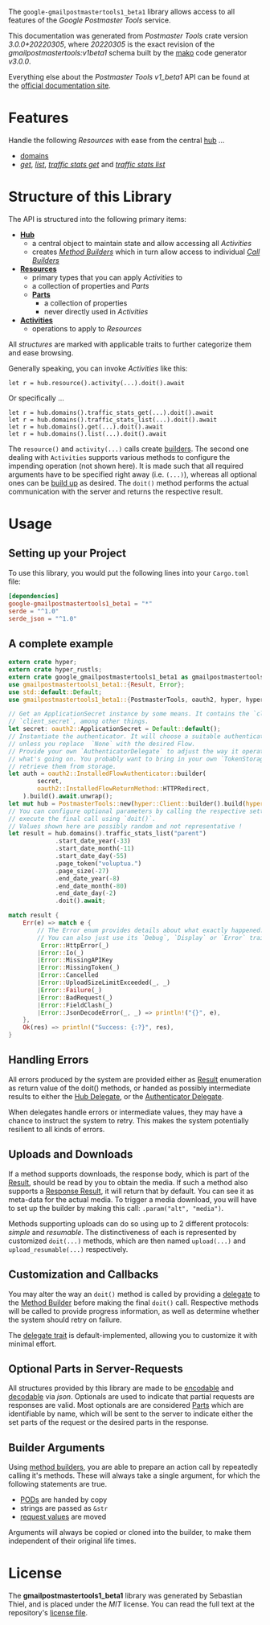 <!---
DO NOT EDIT !
This file was generated automatically from 'src/mako/api/README.md.mako'
DO NOT EDIT !
-->
The `google-gmailpostmastertools1_beta1` library allows access to all features of the *Google Postmaster Tools* service.

This documentation was generated from *Postmaster Tools* crate version *3.0.0+20220305*, where *20220305* is the exact revision of the *gmailpostmastertools:v1beta1* schema built by the [mako](http://www.makotemplates.org/) code generator *v3.0.0*.

Everything else about the *Postmaster Tools* *v1_beta1* API can be found at the
[official documentation site](https://developers.google.com/gmail/postmaster).
# Features

Handle the following *Resources* with ease from the central [hub](https://docs.rs/google-gmailpostmastertools1_beta1/3.0.0+20220305/google_gmailpostmastertools1_beta1/PostmasterTools) ... 

* [domains](https://docs.rs/google-gmailpostmastertools1_beta1/3.0.0+20220305/google_gmailpostmastertools1_beta1/api::Domain)
 * [*get*](https://docs.rs/google-gmailpostmastertools1_beta1/3.0.0+20220305/google_gmailpostmastertools1_beta1/api::DomainGetCall), [*list*](https://docs.rs/google-gmailpostmastertools1_beta1/3.0.0+20220305/google_gmailpostmastertools1_beta1/api::DomainListCall), [*traffic stats get*](https://docs.rs/google-gmailpostmastertools1_beta1/3.0.0+20220305/google_gmailpostmastertools1_beta1/api::DomainTrafficStatGetCall) and [*traffic stats list*](https://docs.rs/google-gmailpostmastertools1_beta1/3.0.0+20220305/google_gmailpostmastertools1_beta1/api::DomainTrafficStatListCall)




# Structure of this Library

The API is structured into the following primary items:

* **[Hub](https://docs.rs/google-gmailpostmastertools1_beta1/3.0.0+20220305/google_gmailpostmastertools1_beta1/PostmasterTools)**
    * a central object to maintain state and allow accessing all *Activities*
    * creates [*Method Builders*](https://docs.rs/google-gmailpostmastertools1_beta1/3.0.0+20220305/google_gmailpostmastertools1_beta1/client::MethodsBuilder) which in turn
      allow access to individual [*Call Builders*](https://docs.rs/google-gmailpostmastertools1_beta1/3.0.0+20220305/google_gmailpostmastertools1_beta1/client::CallBuilder)
* **[Resources](https://docs.rs/google-gmailpostmastertools1_beta1/3.0.0+20220305/google_gmailpostmastertools1_beta1/client::Resource)**
    * primary types that you can apply *Activities* to
    * a collection of properties and *Parts*
    * **[Parts](https://docs.rs/google-gmailpostmastertools1_beta1/3.0.0+20220305/google_gmailpostmastertools1_beta1/client::Part)**
        * a collection of properties
        * never directly used in *Activities*
* **[Activities](https://docs.rs/google-gmailpostmastertools1_beta1/3.0.0+20220305/google_gmailpostmastertools1_beta1/client::CallBuilder)**
    * operations to apply to *Resources*

All *structures* are marked with applicable traits to further categorize them and ease browsing.

Generally speaking, you can invoke *Activities* like this:

```Rust,ignore
let r = hub.resource().activity(...).doit().await
```

Or specifically ...

```ignore
let r = hub.domains().traffic_stats_get(...).doit().await
let r = hub.domains().traffic_stats_list(...).doit().await
let r = hub.domains().get(...).doit().await
let r = hub.domains().list(...).doit().await
```

The `resource()` and `activity(...)` calls create [builders][builder-pattern]. The second one dealing with `Activities` 
supports various methods to configure the impending operation (not shown here). It is made such that all required arguments have to be 
specified right away (i.e. `(...)`), whereas all optional ones can be [build up][builder-pattern] as desired.
The `doit()` method performs the actual communication with the server and returns the respective result.

# Usage

## Setting up your Project

To use this library, you would put the following lines into your `Cargo.toml` file:

```toml
[dependencies]
google-gmailpostmastertools1_beta1 = "*"
serde = "^1.0"
serde_json = "^1.0"
```

## A complete example

```Rust
extern crate hyper;
extern crate hyper_rustls;
extern crate google_gmailpostmastertools1_beta1 as gmailpostmastertools1_beta1;
use gmailpostmastertools1_beta1::{Result, Error};
use std::default::Default;
use gmailpostmastertools1_beta1::{PostmasterTools, oauth2, hyper, hyper_rustls};

// Get an ApplicationSecret instance by some means. It contains the `client_id` and 
// `client_secret`, among other things.
let secret: oauth2::ApplicationSecret = Default::default();
// Instantiate the authenticator. It will choose a suitable authentication flow for you, 
// unless you replace  `None` with the desired Flow.
// Provide your own `AuthenticatorDelegate` to adjust the way it operates and get feedback about 
// what's going on. You probably want to bring in your own `TokenStorage` to persist tokens and
// retrieve them from storage.
let auth = oauth2::InstalledFlowAuthenticator::builder(
        secret,
        oauth2::InstalledFlowReturnMethod::HTTPRedirect,
    ).build().await.unwrap();
let mut hub = PostmasterTools::new(hyper::Client::builder().build(hyper_rustls::HttpsConnector::with_native_roots()), auth);
// You can configure optional parameters by calling the respective setters at will, and
// execute the final call using `doit()`.
// Values shown here are possibly random and not representative !
let result = hub.domains().traffic_stats_list("parent")
             .start_date_year(-33)
             .start_date_month(-11)
             .start_date_day(-55)
             .page_token("voluptua.")
             .page_size(-27)
             .end_date_year(-8)
             .end_date_month(-80)
             .end_date_day(-2)
             .doit().await;

match result {
    Err(e) => match e {
        // The Error enum provides details about what exactly happened.
        // You can also just use its `Debug`, `Display` or `Error` traits
         Error::HttpError(_)
        |Error::Io(_)
        |Error::MissingAPIKey
        |Error::MissingToken(_)
        |Error::Cancelled
        |Error::UploadSizeLimitExceeded(_, _)
        |Error::Failure(_)
        |Error::BadRequest(_)
        |Error::FieldClash(_)
        |Error::JsonDecodeError(_, _) => println!("{}", e),
    },
    Ok(res) => println!("Success: {:?}", res),
}

```
## Handling Errors

All errors produced by the system are provided either as [Result](https://docs.rs/google-gmailpostmastertools1_beta1/3.0.0+20220305/google_gmailpostmastertools1_beta1/client::Result) enumeration as return value of
the doit() methods, or handed as possibly intermediate results to either the 
[Hub Delegate](https://docs.rs/google-gmailpostmastertools1_beta1/3.0.0+20220305/google_gmailpostmastertools1_beta1/client::Delegate), or the [Authenticator Delegate](https://docs.rs/yup-oauth2/*/yup_oauth2/trait.AuthenticatorDelegate.html).

When delegates handle errors or intermediate values, they may have a chance to instruct the system to retry. This 
makes the system potentially resilient to all kinds of errors.

## Uploads and Downloads
If a method supports downloads, the response body, which is part of the [Result](https://docs.rs/google-gmailpostmastertools1_beta1/3.0.0+20220305/google_gmailpostmastertools1_beta1/client::Result), should be
read by you to obtain the media.
If such a method also supports a [Response Result](https://docs.rs/google-gmailpostmastertools1_beta1/3.0.0+20220305/google_gmailpostmastertools1_beta1/client::ResponseResult), it will return that by default.
You can see it as meta-data for the actual media. To trigger a media download, you will have to set up the builder by making
this call: `.param("alt", "media")`.

Methods supporting uploads can do so using up to 2 different protocols: 
*simple* and *resumable*. The distinctiveness of each is represented by customized 
`doit(...)` methods, which are then named `upload(...)` and `upload_resumable(...)` respectively.

## Customization and Callbacks

You may alter the way an `doit()` method is called by providing a [delegate](https://docs.rs/google-gmailpostmastertools1_beta1/3.0.0+20220305/google_gmailpostmastertools1_beta1/client::Delegate) to the 
[Method Builder](https://docs.rs/google-gmailpostmastertools1_beta1/3.0.0+20220305/google_gmailpostmastertools1_beta1/client::CallBuilder) before making the final `doit()` call. 
Respective methods will be called to provide progress information, as well as determine whether the system should 
retry on failure.

The [delegate trait](https://docs.rs/google-gmailpostmastertools1_beta1/3.0.0+20220305/google_gmailpostmastertools1_beta1/client::Delegate) is default-implemented, allowing you to customize it with minimal effort.

## Optional Parts in Server-Requests

All structures provided by this library are made to be [encodable](https://docs.rs/google-gmailpostmastertools1_beta1/3.0.0+20220305/google_gmailpostmastertools1_beta1/client::RequestValue) and 
[decodable](https://docs.rs/google-gmailpostmastertools1_beta1/3.0.0+20220305/google_gmailpostmastertools1_beta1/client::ResponseResult) via *json*. Optionals are used to indicate that partial requests are responses 
are valid.
Most optionals are are considered [Parts](https://docs.rs/google-gmailpostmastertools1_beta1/3.0.0+20220305/google_gmailpostmastertools1_beta1/client::Part) which are identifiable by name, which will be sent to 
the server to indicate either the set parts of the request or the desired parts in the response.

## Builder Arguments

Using [method builders](https://docs.rs/google-gmailpostmastertools1_beta1/3.0.0+20220305/google_gmailpostmastertools1_beta1/client::CallBuilder), you are able to prepare an action call by repeatedly calling it's methods.
These will always take a single argument, for which the following statements are true.

* [PODs][wiki-pod] are handed by copy
* strings are passed as `&str`
* [request values](https://docs.rs/google-gmailpostmastertools1_beta1/3.0.0+20220305/google_gmailpostmastertools1_beta1/client::RequestValue) are moved

Arguments will always be copied or cloned into the builder, to make them independent of their original life times.

[wiki-pod]: http://en.wikipedia.org/wiki/Plain_old_data_structure
[builder-pattern]: http://en.wikipedia.org/wiki/Builder_pattern
[google-go-api]: https://github.com/google/google-api-go-client

# License
The **gmailpostmastertools1_beta1** library was generated by Sebastian Thiel, and is placed 
under the *MIT* license.
You can read the full text at the repository's [license file][repo-license].

[repo-license]: https://github.com/Byron/google-apis-rsblob/main/LICENSE.md
